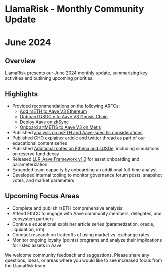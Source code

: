 # LlamaRisk - Monthly Community Update 

# June 2024

## Overview

LlamaRisk presents our June 2024 monthly update, summarizing key activities and outlining upcoming priorities.

## Highlights

- Provided recommendations on the following ARFCs:
    - [Add rsETH to Aave V3 Ethereum](https://governance.aave.com/t/arfc-add-rseth-to-aave-v3-ethereum/17696/7?u=llamarisk)
    - [Onboard USDC.e to Aave V3 Gnosis Chain](https://governance.aave.com/t/arfc-onboard-usdc-e-to-aave-v3-gnosis-chain/17948/2?u=llamarisk)  
    - [Deploy Aave on zkSync](https://governance.aave.com/t/arfc-deployment-of-aave-on-zksync/17937/8?u=llamarisk)
    - [Onboard artMETIS to Aave V3 on Metis](https://governance.aave.com/t/arfc-onboard-artmetis-to-aave-v3-on-metis-market/18079/2?u=llamarisk)
- Published [analysis on osETH and Aave-specific considerations](https://governance.aave.com/t/arfc-onboard-oseth-to-aave-v3-on-ethereum/16913/9?u=llamarisk)
- Published [GHO explainer article](https://www.llamarisk.com/research/explainer-series-gho-stablecoin) and [twitter thread](https://x.com/LlamaRisk/status/1802849294149722394) as part of our educational content series
- Published [Additional notes on Ethena and sUSDe](https://governance.aave.com/t/arfc-onboard-susde-to-aave-v3-on-ethereum/17191/11?u=llamarisk), including simulations on reserve fund decay
- Released [LLR-Aave Framework v1.0](https://github.com/llama-risk/aave-research/blob/main/frameworks/aave_v3_framework.md) for asset onboarding and parameterization
- Expanded team capacity by onboarding an additional full-time analyst 
- Developed internal tooling to monitor governance forum posts, snapshot votes, and market parameters

## Upcoming Focus Areas

- Complete and publish rsETH comprehensive analysis
- Attend EthCC to engage with Aave community members, delegates, and ecosystem partners
- Continue educational explainer article series (parametization, oracle, liquidation, irm)
- Conduct research on tradeoffs of using market vs. exchange rates
- Monitor ongoing loyalty (points) programs and analyze their implications for listed assets in Aave

We welcome community feedback and suggestions. Please share any questions, ideas, or areas where you would like to see increased focus from the LlamaRisk team.
